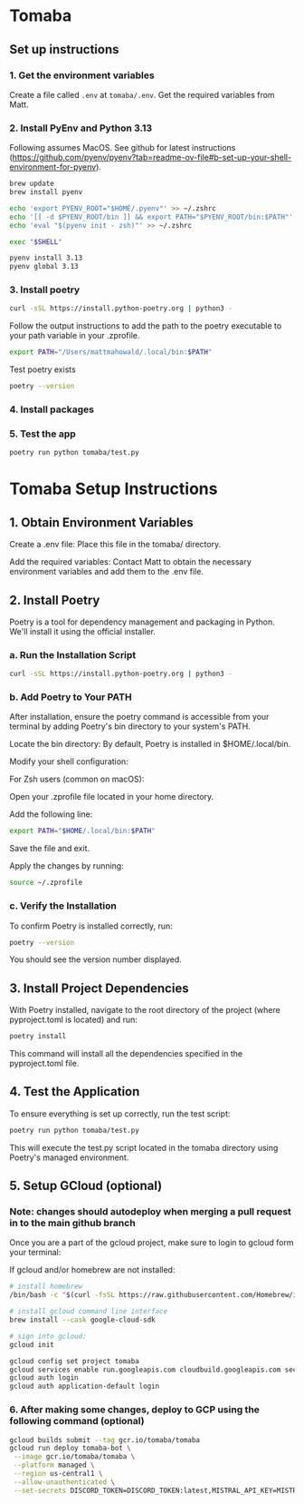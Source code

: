 # Tomaba

## Set up instructions

### 1. Get the environment variables

Create a file called `.env` at `tomaba/.env`. Get the required variables from Matt.

### 2. Install PyEnv and Python 3.13

Following assumes MacOS. See github for latest instructions (https://github.com/pyenv/pyenv?tab=readme-ov-file#b-set-up-your-shell-environment-for-pyenv).

```bash
brew update
brew install pyenv

echo 'export PYENV_ROOT="$HOME/.pyenv"' >> ~/.zshrc
echo '[[ -d $PYENV_ROOT/bin ]] && export PATH="$PYENV_ROOT/bin:$PATH"' >> ~/.zshrc
echo 'eval "$(pyenv init - zsh)"' >> ~/.zshrc

exec "$SHELL"

pyenv install 3.13
pyenv global 3.13
```



### 3. Install poetry

```bash
curl -sSL https://install.python-poetry.org | python3 -
```

Follow the output instructions to add the path to the poetry executable to your path
variable in your .zprofile.

```bash
export PATH="/Users/mattmahowald/.local/bin:$PATH"
```

Test poetry exists

```bash
poetry --version
```

### 4. Install packages

### 5. Test the app

```bash
poetry run python tomaba/test.py
```

# Tomaba Setup Instructions

## 1. Obtain Environment Variables

Create a .env file: Place this file in the tomaba/ directory.

Add the required variables: Contact Matt to obtain the necessary environment variables and add them to the .env file.

## 2. Install Poetry

Poetry is a tool for dependency management and packaging in Python. We'll install it using the official installer.

### a. Run the Installation Script

```bash
curl -sSL https://install.python-poetry.org | python3 -
```

### b. Add Poetry to Your PATH

After installation, ensure the poetry command is accessible from your terminal by adding Poetry's bin directory to your system's PATH.

Locate the bin directory: By default, Poetry is installed in $HOME/.local/bin.

Modify your shell configuration:

For Zsh users (common on macOS):

Open your .zprofile file located in your home directory.

Add the following line:

```bash
export PATH="$HOME/.local/bin:$PATH"
```

Save the file and exit.

Apply the changes by running:

```bash
source ~/.zprofile
```

### c. Verify the Installation

To confirm Poetry is installed correctly, run:

```bash
poetry --version
```

You should see the version number displayed.

## 3. Install Project Dependencies

With Poetry installed, navigate to the root directory of the project (where pyproject.toml is located) and run:

```bash
poetry install
```

This command will install all the dependencies specified in the pyproject.toml file.

## 4. Test the Application

To ensure everything is set up correctly, run the test script:

```bash
poetry run python tomaba/test.py
```

This will execute the test.py script located in the tomaba directory using Poetry's managed environment.

## 5. Setup GCloud (optional)

### Note: changes should autodeploy when merging a pull request in to the main github branch

Once you are a part of the gcloud project, make sure to login to gcloud form your terminal:

If gcloud and/or homebrew are not installed:

```bash
# install homebrew
/bin/bash -c "$(curl -fsSL https://raw.githubusercontent.com/Homebrew/install/HEAD/install.sh)"

# install gcloud command line interface
brew install --cask google-cloud-sdk

# sign into gcloud:
gcloud init
```

```bash
gcloud config set project tomaba
gcloud services enable run.googleapis.com cloudbuild.googleapis.com secretmanager.googleapis.com
gcloud auth login
gcloud auth application-default login
```

### 6. After making some changes, deploy to GCP using the following command (optional)

```bash
gcloud builds submit --tag gcr.io/tomaba/tomaba
gcloud run deploy tomaba-bot \
 --image gcr.io/tomaba/tomaba \
 --platform managed \
 --region us-central1 \
 --allow-unauthenticated \
 --set-secrets DISCORD_TOKEN=DISCORD_TOKEN:latest,MISTRAL_API_KEY=MISTRAL_API_KEY:latest

```
